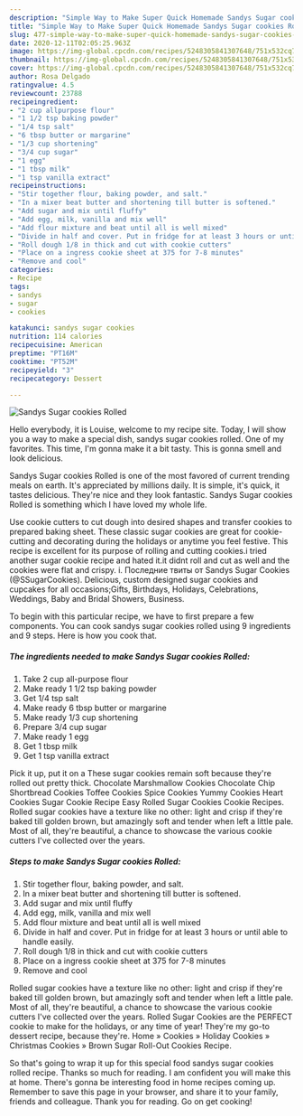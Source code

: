 ```yaml
---
description: "Simple Way to Make Super Quick Homemade Sandys Sugar cookies Rolled"
title: "Simple Way to Make Super Quick Homemade Sandys Sugar cookies Rolled"
slug: 477-simple-way-to-make-super-quick-homemade-sandys-sugar-cookies-rolled
date: 2020-12-11T02:05:25.963Z
image: https://img-global.cpcdn.com/recipes/5248305841307648/751x532cq70/sandys-sugar-cookies-rolled-recipe-main-photo.jpg
thumbnail: https://img-global.cpcdn.com/recipes/5248305841307648/751x532cq70/sandys-sugar-cookies-rolled-recipe-main-photo.jpg
cover: https://img-global.cpcdn.com/recipes/5248305841307648/751x532cq70/sandys-sugar-cookies-rolled-recipe-main-photo.jpg
author: Rosa Delgado
ratingvalue: 4.5
reviewcount: 23788
recipeingredient:
- "2 cup allpurpose flour"
- "1 1/2 tsp baking powder"
- "1/4 tsp salt"
- "6 tbsp butter or margarine"
- "1/3 cup shortening"
- "3/4 cup sugar"
- "1 egg"
- "1 tbsp milk"
- "1 tsp vanilla extract"
recipeinstructions:
- "Stir together flour, baking powder, and salt."
- "In a mixer beat butter and shortening till butter is softened."
- "Add sugar and mix until fluffy"
- "Add egg, milk, vanilla and mix well"
- "Add flour mixture and beat until all is well mixed"
- "Divide in half and cover. Put in fridge for at least 3 hours or until able to handle easily."
- "Roll dough 1/8 in thick and cut with cookie cutters"
- "Place on a ingress cookie sheet at 375 for 7-8 minutes"
- "Remove and cool"
categories:
- Recipe
tags:
- sandys
- sugar
- cookies

katakunci: sandys sugar cookies 
nutrition: 114 calories
recipecuisine: American
preptime: "PT16M"
cooktime: "PT52M"
recipeyield: "3"
recipecategory: Dessert

---
```



![Sandys Sugar cookies Rolled](https://img-global.cpcdn.com/recipes/5248305841307648/751x532cq70/sandys-sugar-cookies-rolled-recipe-main-photo.jpg)

Hello everybody, it is Louise, welcome to my recipe site. Today, I will show you a way to make a special dish, sandys sugar cookies rolled. One of my favorites. This time, I'm gonna make it a bit tasty. This is gonna smell and look delicious.

Sandys Sugar cookies Rolled is one of the most favored of current trending meals on earth. It's appreciated by millions daily. It is simple, it's quick, it tastes delicious. They're nice and they look fantastic. Sandys Sugar cookies Rolled is something which I have loved my whole life.

Use cookie cutters to cut dough into desired shapes and transfer cookies to prepared baking sheet. These classic sugar cookies are great for cookie-cutting and decorating during the holidays or anytime you feel festive. This recipe is excellent for its purpose of rolling and cutting cookies.i tried another sugar cookie recipe and hated it.it didnt roll and cut as well and the cookies were flat and crispy. i. Последние твиты от Sandys Sugar Cookies (@SSugarCookies). Delicious, custom designed sugar cookies and cupcakes for all occasions;Gifts, Birthdays, Holidays, Celebrations, Weddings, Baby and Bridal Showers, Business.


To begin with this particular recipe, we have to first prepare a few components. You can cook sandys sugar cookies rolled using 9 ingredients and 9 steps. Here is how you cook that.

<!--inarticleads1-->

##### The ingredients needed to make Sandys Sugar cookies Rolled:

1. Take 2 cup all-purpose flour
1. Make ready 1 1/2 tsp baking powder
1. Get 1/4 tsp salt
1. Make ready 6 tbsp butter or margarine
1. Make ready 1/3 cup shortening
1. Prepare 3/4 cup sugar
1. Make ready 1 egg
1. Get 1 tbsp milk
1. Get 1 tsp vanilla extract


Pick it up, put it on a These sugar cookies remain soft because they&#39;re rolled out pretty thick. Chocolate Marshmallow Cookies Chocolate Chip Shortbread Cookies Toffee Cookies Spice Cookies Yummy Cookies Heart Cookies Sugar Cookie Recipe Easy Rolled Sugar Cookies Cookie Recipes. Rolled sugar cookies have a texture like no other: light and crisp if they&#39;re baked till golden brown, but amazingly soft and tender when left a little pale. Most of all, they&#39;re beautiful, a chance to showcase the various cookie cutters I&#39;ve collected over the years. 

<!--inarticleads2-->

##### Steps to make Sandys Sugar cookies Rolled:

1. Stir together flour, baking powder, and salt.
1. In a mixer beat butter and shortening till butter is softened.
1. Add sugar and mix until fluffy
1. Add egg, milk, vanilla and mix well
1. Add flour mixture and beat until all is well mixed
1. Divide in half and cover. Put in fridge for at least 3 hours or until able to handle easily.
1. Roll dough 1/8 in thick and cut with cookie cutters
1. Place on a ingress cookie sheet at 375 for 7-8 minutes
1. Remove and cool


Rolled sugar cookies have a texture like no other: light and crisp if they&#39;re baked till golden brown, but amazingly soft and tender when left a little pale. Most of all, they&#39;re beautiful, a chance to showcase the various cookie cutters I&#39;ve collected over the years. Rolled Sugar Cookies are the PERFECT cookie to make for the holidays, or any time of year! They&#39;re my go-to dessert recipe, because they&#39;re. Home » Cookies » Holiday Cookies » Christmas Cookies » Brown Sugar Roll-Out Cookies Recipe. 

So that's going to wrap it up for this special food sandys sugar cookies rolled recipe. Thanks so much for reading. I am confident you will make this at home. There's gonna be interesting food in home recipes coming up. Remember to save this page in your browser, and share it to your family, friends and colleague. Thank you for reading. Go on get cooking!
